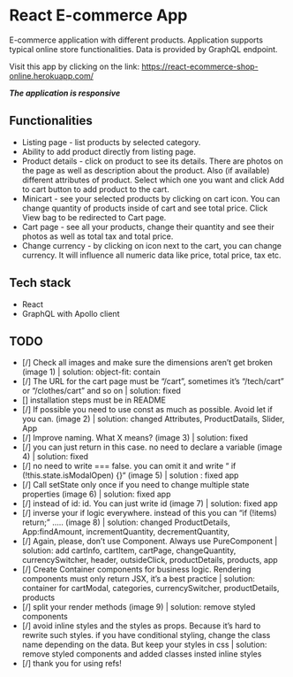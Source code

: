 # React E-commerce App

E-commerce application with different products. Application supports typical online store functionalities. Data is provided by GraphQL endpoint.

Visit this app by clicking on the link: https://react-ecommerce-shop-online.herokuapp.com/

**_The application is responsive_**

## Functionalities

-   Listing page - list products by selected category.
-   Ability to add product directly from listing page.
-   Product details - click on product to see its details. There are photos on the page as well as description about the product. Also (if available) different attributes of product. Select which one you want and click Add to cart button to add product to the cart.
-   Minicart - see your selected products by clicking on cart icon. You can change quantity of products inside of cart and see total price. Click View bag to be redirected to Cart page.
-   Cart page - see all your products, change their quantity and see their photos as well as total tax and total price.
-   Change currency - by clicking on icon next to the cart, you can change currency. It will influence all numeric data like price, total price, tax etc.

## Tech stack

-   React
-   GraphQL with Apollo client

## TODO

-   [/] Check all images and make sure the dimensions aren’t get broken (image 1) | solution: object-fit: contain
-   [/] The URL for the cart page must be “/cart”, sometimes it’s “/tech/cart” or “/clothes/cart” and so on | solution: fixed
-   [] installation steps must be in README
-   [/] If possible you need to use const as much as possible. Avoid let if you can. (image 2) | solution: changed Attributes, ProductDatails, Slider, App
-   [/] Improve naming. What X means? (image 3) | solution: fixed
-   [/] you can just return in this case. no need to declare a variable (image 4) | solution: fixed
-   [/] no need to write === false. you can omit it and write “ if (!this.state.isModalOpen) {}“ (image 5) | solution : fixed app
-   [/] Call setState only once if you need to change multiple state properties (image 6) | solution: fixed app
-   [/] instead of id: id. You can just write id (image 7) | solution: fixed app
-   [/] inverse your if logic everywhere. instead of this you can “if (!items) return;” ….. (image 8) | solution: changed ProductDetails, App:findAmount, incrementQuantity, decrementQuantity,
-   [/] Again, please, don’t use Component. Always use PureComponent | solution: add cartInfo, cartItem, cartPage, changeQuantity, currencySwitcher, header, outsideClick, productDetails, products, app
-   [/] Create Container components for business logic. Rendering components must only return JSX, it’s a best practice | solution: container for cartModal, categories, currencySwitcher, productDetails, products
-   [/] split your render methods (image 9) | solution: remove styled components
-   [/] avoid inline styles and the styles as props. Because it’s hard to rewrite such styles. if you have conditional styling, change the class name depending on the data. But keep your styles in css | solution: remove styled components and added classes insted inline styles
-   [/] thank you for using refs!
